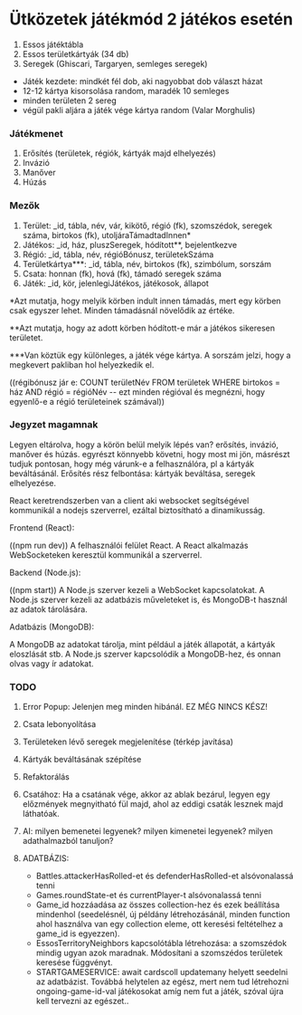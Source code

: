 # Ütközetek játékmód 2 játékos esetén
1. Essos játéktábla
2. Essos területkártyák (34 db)
3. Seregek (Ghiscari, Targaryen, semleges seregek)
- Játék kezdete: mindkét fél dob, aki nagyobbat dob választ házat
- 12-12 kártya kisorsolása random, maradék 10 semleges
- minden területen 2 sereg
- végül pakli aljára a játék vége kártya random (Valar Morghulis)
### Játékmenet
1. Erősítés (területek, régiók, kártyák majd elhelyezés)
2. Invázió
3. Manőver
4. Húzás

### Mezők
1. Terület: _id, tábla, név, vár, kikötő, régió (fk), szomszédok, seregek száma, birtokos (fk), utoljáraTámadtadInnen*
2. Játékos: _id, ház, pluszSeregek, hódított**, bejelentkezve
3. Régió: _id, tábla, név, régióBónusz, területekSzáma
4. Területkártya***: _id, tábla, név, birtokos (fk), szimbólum, sorszám
5. Csata: honnan (fk), hová (fk), támadó seregek száma
6. Játék: _id, kör, jelenlegiJátékos, játékosok, állapot

*Azt mutatja, hogy melyik körben indult innen támadás, mert egy körben csak egyszer lehet. Minden támadásnál növelődik az értéke.

**Azt mutatja, hogy az adott körben hódított-e már a játékos sikeresen területet.

***Van köztük egy különleges, a játék vége kártya. A sorszám jelzi, hogy a megkevert pakliban hol helyezkedik el.

((régibónusz jár e: COUNT területNév FROM területek WHERE birtokos = ház AND régió = régióNév -- ezt minden régióval és megnézni, hogy egyenlő-e a régió területeinek számával))

### Jegyzet magamnak

Legyen eltárolva, hogy a körön belül melyik lépés van?  erősítés, invázió, manőver és húzás. egyrészt könnyebb követni, hogy most mi jön, másrészt tudjuk pontosan, hogy még várunk-e a felhasználóra, pl a kártyák beváltásánál. Erősítés rész felbontása: kártyák beváltása, seregek elhelyezése.

React keretrendszerben van a client aki websocket segítségével kommunikál a nodejs szerverrel, ezáltal biztosítható a dinamikusság.

Frontend (React):

((npm run dev))
A felhasználói felület React.
A React alkalmazás WebSocketeken keresztül kommunikál a szerverrel.

Backend (Node.js):

((npm start))
A Node.js szerver kezeli a WebSocket kapcsolatokat.
A Node.js szerver kezeli az adatbázis műveleteket is, és MongoDB-t használ az adatok tárolására.

Adatbázis (MongoDB):

A MongoDB az adatokat tárolja, mint például a játék állapotát, a kártyák eloszlását stb.
A Node.js szerver kapcsolódik a MongoDB-hez, és onnan olvas vagy ír adatokat.

### TODO

1. Error Popup: Jelenjen meg minden hibánál. EZ MÉG NINCS KÉSZ!
2. Csata lebonyolítása
3. Területeken lévő seregek megjelenítése (térkép javítása)
4. Kártyák beváltásának szépítése
5. Refaktorálás
6. Csatához: Ha a csatának vége, akkor az ablak bezárul, legyen egy előzmények megnyitható fül majd, ahol az eddigi csaták lesznek majd láthatóak.

7. AI: milyen bemenetei legyenek? milyen kimenetei legyenek? milyen adathalmazból tanuljon? 

8. ADATBÁZIS:
    - Battles.attackerHasRolled-et és defenderHasRolled-et alsóvonalassá tenni
    - Games.roundState-et és currentPlayer-t alsóvonalassá tenni
    - Game_id hozzáadása az összes collection-hez és ezek beállítása mindenhol (seedelésnél, új példány létrehozásánál, minden function ahol használva van egy collection eleme, ott keresési feltételhez a game_id is egyezzen).
    - EssosTerritoryNeighbors kapcsolótábla létrehozása: a szomszédok mindig ugyan azok maradnak. Módosítani a szomszédos területek keresése függvényt. 
    - STARTGAMESERVICE: await cardscoll updatemany helyett seedelni az adatbázist.
    Továbbá helytelen az egész, mert nem tud létrehozni ongoing-game-id-val játékosokat amíg nem fut a játék, szóval újra kell tervezni az egészet..